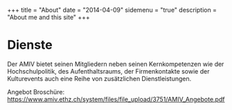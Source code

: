 +++
title = "About"
date = "2014-04-09"
sidemenu = "true"
description = "About me and this site"
+++

# Dienste

Der AMIV bietet seinen Mitgliedern neben seinen Kernkompetenzen wie der Hochschulpolitik, des Aufenthaltsraums, der Firmenkontakte sowie der Kulturevents auch eine Reihe von zusätzlichen Dienstleistungen.

Angebot Broschüre: https://www.amiv.ethz.ch/system/files/file_upload/3751/AMIV_Angebote.pdf




